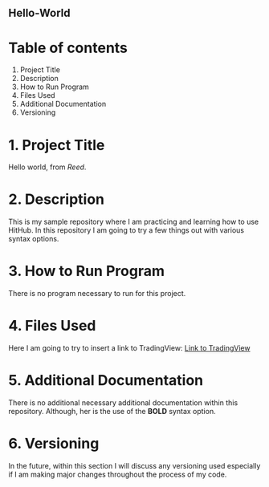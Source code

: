 ## Hello-World
# Table of contents
1. Project Title 
2. Description 
3. How to Run Program 
4. Files Used 
5. Additional Documentation 
6. Versioning 


# 1. Project Title
Hello world, from *Reed*.

# 2. Description
This is my sample repository where I am practicing and learning how to use HitHub. In this repository I am going to try a few things out with various syntax options.

# 3. How to Run Program
There is no program necessary to run for this project.

# 4. Files Used
Here I am going to try to insert a link to TradingView:
[Link to TradingView](https://www.tradingview.com/)

# 5. Additional Documentation
There is no additional necessary additional documentation within this repository. Although, her is the use of the **BOLD** syntax option.

# 6. Versioning
In the future, within this section I will discuss any versioning used especially if I am making major changes throughout the process of my code.

